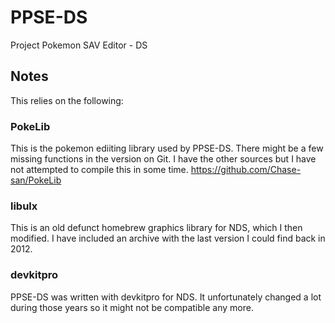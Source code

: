 PPSE-DS
=======

Project Pokemon SAV Editor - DS

## Notes

This relies on the following:

### PokeLib
This is the pokemon ediiting library used by PPSE-DS. There might be a few missing functions in the version on Git. I have the other sources but I have not attempted to compile this in some time.
https://github.com/Chase-san/PokeLib

### libulx
This is an old defunct homebrew graphics library for NDS, which I then modified.
I have included an archive with the last version I could find back in 2012.

### devkitpro
PPSE-DS was written with devkitpro for NDS. It unfortunately changed a lot during those years so it might not be compatible any more.
